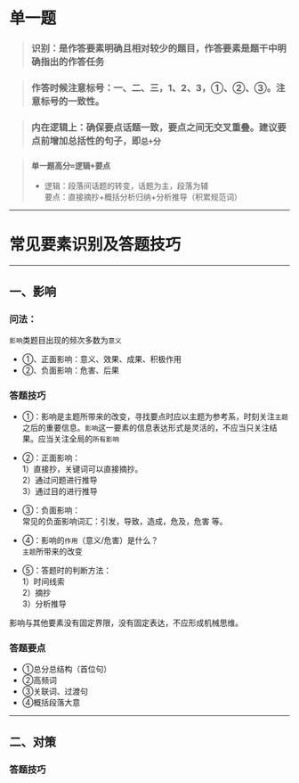 # 单一题
>### 识别：是作答要素明确且相对较少的题目，作答要素是题干中明确指出的作答任务

>### 作答时候注意标号：一、二、三，1、2、3，①、②、③。注意标号的一致性。

>### 内在逻辑上：确保要点话题一致，要点之间无交叉重叠。建议要点前增加总括性的句子，即`总+分`

>### **`单一题高分=逻辑+要点`**
>* 逻辑：段落间话题的转变，话题为主，段落为辅  
要点：直接摘抄+概括分析归纳+分析推导（积累规范词）
---  

# 常见要素识别及答题技巧
---
## 一、影响
### **问法**：
 `影响`类题目出现的频次多数为`意义`
* ①、正面影响：意义、效果、成果、积极作用
* ②、负面影响：危害、后果

### **答题技巧**

* ①：影响是主题所带来的改变，寻找要点时应以主题为参考系，时刻关注`主题`之后的重要信息。`影响`这一要素的信息表达形式是灵活的，不应当只关注结果。应当关注全局的`所有影响`

* ②：正面影响：  
  1）直接抄，关键词可以直接摘抄。  
  2）通过问题进行推导  
  3）通过目的进行推导

* ③：负面影响：  
  常见的负面影响词汇：引发，导致，造成，危及，危害 等。  

* ④：影响的`作用`（意义/危害）是什么？  
  `主题`所带来的改变

* ⑤：答题时的判断方法：  
  1）时间线索  
  2）摘抄  
  3）分析推导  

影响与其他要素没有固定界限，没有固定表达，不应形成机械思维。  
### **答题要点**
* ①总分总结构（首位句）  
* ②高频词
* ③关联词、过渡句  
* ④概括段落大意  

---
## 二、对策

### **答题技巧**